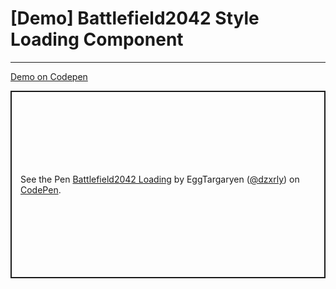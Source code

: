 # [Demo] Battlefield2042 Style Loading Component
---
[Demo on Codepen](https://codepen.io/dzxrly/pen/NWXVmBE)

<p class="codepen" data-height="300" data-default-tab="html,result" data-slug-hash="NWXVmBE" data-preview="true" data-editable="true" data-user="dzxrly" style="height: 300px; box-sizing: border-box; display: flex; align-items: center; justify-content: center; border: 2px solid; margin: 1em 0; padding: 1em;">
  <span>See the Pen <a href="https://codepen.io/dzxrly/pen/NWXVmBE">
  Battlefield2042 Loading</a> by EggTargaryen (<a href="https://codepen.io/dzxrly">@dzxrly</a>)
  on <a href="https://codepen.io">CodePen</a>.</span>
</p>
<script async src="https://cpwebassets.codepen.io/assets/embed/ei.js"></script>
